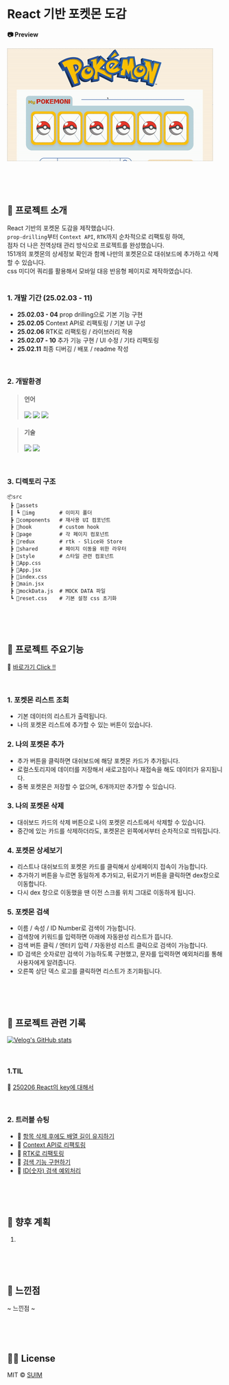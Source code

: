 # React 기반 포켓몬 도감

#### 📷 Preview

<img src="/readmeImg/preview.gif">

<br><br><br>

## 🍑 프로젝트 소개

React 기반의 포켓몬 도감을 제작했습니다. <br>
`prop-drilling`부터 `Context API`, `RTK`까지 순차적으로 리팩토링 하여,<br>
점차 더 나은 전역상태 관리 방식으로 프로젝트를 완성했습니다.<br>
151개의 포켓몬의 상세정보 확인과 함께 나만의 포켓몬으로 대쉬보드에 추가하고 삭제할 수 있습니다.<br>
css 미디어 쿼리를 활용해서 모바일 대응 반응형 페이지로 제작하였습니다.
<br><br>

### 1. 개발 기간 (25.02.03 - 11)

- **25.02.03 - 04** prop drilling으로 기본 기능 구현
- **25.02.05** Context API로 리팩토링 / 기본 UI 구성
- **25.02.06** RTK로 리팩토링 / 라이브러리 적용
- **25.02.07 - 10** 추가 기능 구현 / UI 수정 / 기타 리팩토링
- **25.02.11** 최종 디버깅 / 배포 / readme 작성

<br>

### 2. 개발환경

> #### 언어
>
> <img src="https://img.shields.io/badge/html5-E34F26?style=for-the-badge&logo=html5&logoColor=white">
> <img src="https://img.shields.io/badge/css-663399?style=for-the-badge&logo=css&logoColor=white">
> <img src="https://img.shields.io/badge/javascript-F7DF1E?style=for-the-badge&logo=javascript&logoColor=white">

> #### 기술
>
> <img src="https://img.shields.io/badge/react-61DAFB?style=for-the-badge&logo=react&logoColor=white">
> <img src="https://img.shields.io/badge/styledcomponents-DB7093?style=for-the-badge&logo=styledcomponents&logoColor=white">

<br>

### 3. 디렉토리 구조

```
📦src
 ┣ 📂assets
 ┃ ┗ 📂img        # 이미지 폴더
 ┣ 📂components   # 재사용 UI 컴포넌트
 ┣ 📂hook         # custom hook
 ┣ 📂page         # 각 페이지 컴포넌트
 ┣ 📂redux        # rtk - Slice와 Store
 ┣ 📂shared       # 페이지 이동을 위한 라우터
 ┣ 📂style        # 스타일 관련 컴포넌트
 ┣ 📜App.css
 ┣ 📜App.jsx
 ┣ 📜index.css
 ┣ 📜main.jsx
 ┣ 📜mockData.js  # MOCK DATA 파일
 ┗ 📜reset.css    # 기본 설정 css 초기화
```

<br><br><br>

## 🍑 프로젝트 주요기능

🔗 [바로가기 Click !!](https://pokemon-dex-suimkims-projects.vercel.app/)

<br>

### 1. 포켓몬 리스트 조회

- 기본 데이터의 리스트가 출력됩니다.
- 나의 포켓몬 리스트에 추가할 수 있는 버튼이 있습니다.
  <br>

### 2. 나의 포켓몬 추가

- 추가 버튼을 클릭하면 대쉬보드에 해당 포켓몬 카드가 추가됩니다.
- 로컬스토리지에 데이터를 저장해서 새로고침이나 재접속을 해도 데이터가 유지됩니다.
- 중복 포켓몬은 저장할 수 없으며, 6개까지만 추가할 수 있습니다.
  <br>

### 3. 나의 포켓몬 삭제

- 대쉬보드 카드의 삭제 버튼으로 나의 포켓몬 리스트에서 삭제할 수 있습니다.
- 중간에 있는 카드를 삭제하더라도, 포켓몬은 왼쪽에서부터 순차적으로 띄워집니다.
  <br>

### 4. 포켓몬 상세보기

- 리스트나 대쉬보드의 포켓몬 카드를 클릭해서 상세페이지 접속이 가능합니다.
- 추가하기 버튼을 누르면 동일하게 추가되고, 뒤로가기 버튼을 클릭하면 dex창으로 이동합니다.
- 다시 dex 창으로 이동했을 땐 이전 스크롤 위치 그대로 이동하게 됩니다.
  <br>

### 5. 포켓몬 검색

- 이름 / 속성 / ID Number로 검색이 가능합니다.
- 검색창에 키워드를 입력하면 아래에 자동완성 리스트가 뜹니다.
- 검색 버튼 클릭 / 엔터키 입력 / 자동완성 리스트 클릭으로 검색이 가능합니다.
- ID 검색은 숫자로만 검색이 가능하도록 구현했고, 문자를 입력하면 예외처리를 통해 사용자에게 알려줍니다.
- 오른쪽 상단 덱스 로고를 클릭하면 리스트가 초기화됩니다.

<br><br><br>

## 🍑 프로젝트 관련 기록

[![Velog's GitHub stats](https://velog-readme-stats.vercel.app/api?name=_kimsuim)](https://velog.io/@_kimsuim)

<br>

### 1.TIL

🔗 [250206 React의 key에 대해서](https://velog.io/@_kimsuim/TIL250206-Unique-한-key-알아가기)

<br>

### 2. 트러블 슈팅

- 🔗 [항목 삭제 후에도 배열 길이 유지하기](https://velog.io/@_kimsuim/TIL250205-트러블-슈팅-항목-삭제-후에도-배열-길이-유지하기)
- 🔗 [Context API로 리팩토링](https://velog.io/@_kimsuim/TIL250206-트러블-슈팅-Context-API-리팩토링)
- 🔗 [RTK로 리팩토링](https://velog.io/@_kimsuim/트러블슈팅RTK-리팩토링)
- 🔗 [검색 기능 구현하기](https://velog.io/@_kimsuim/트러블슈팅검색기능)
- 🔗 [ID(숫자) 검색 예외처리](https://velog.io/@_kimsuim/트러블슈팅숫자-검색-예외처리)

<br><br><br>

## 🍑 향후 계획

1.

<br><br><br>

## 🍑 느낀점

~ 느낀점 ~

<br><br><br>

## 👍🏻 License

MIT &copy; [SUIM](mailto:suim0215@gmail.com)
